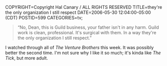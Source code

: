 COPYRIGHT=Copyright Hal Canary / ALL RIGHTS RESERVED
TITLE=they're the only organization I still respect
DATE=2006-05-30 12:04:00-05:00 (CDT)
POSTID=599
CATEGORIES=tv;

> <div>“No, Dean, this is Guild business, your father isn't in any harm. Guild work is clean, professional. It's surgical with them. In a way they're the only organization I still respect.”</div>

I watched through all of _The Venture Brothers_ this week. It was possibly better the second time. I'm not sure why I like it so much; it's kinda like _The Tick_, but more adult.
